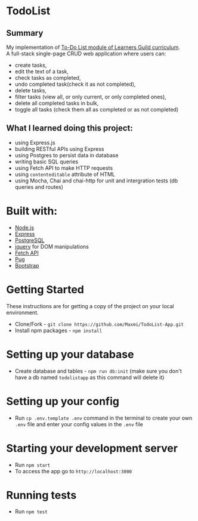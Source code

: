 # TodoList

## Summary
My implementation of [To-Do List module of Learners Guild curriculum](https://curriculum.learnersguild.org/Phases/Practice/Modules/To-Do-List/).  
A full-stack single-page CRUD web application where users can:
 - create tasks,
 - edit the text of a task,
 - check tasks as completed,
 - undo completed task(check it as not completed),
 - delete tasks,  
 - filter tasks (view all, or only current, or only completed ones),
 - delete all completed tasks in bulk,
 - toggle all tasks (check them all as completed or as not completed)  


## What I learned doing this project:
- using Express.js  
- building RESTful APIs using Express  
- using Postgres to persist data in database  
- writing basic SQL queries  
- using Fetch API to make HTTP requests  
- using `contenteditable` attribute of HTML  
- using Mocha, Chai and chai-http for unit and intergration tests (db queries and routes)  

# Built with:

* [Node.js](https://nodejs.org/)
* [Express](https://expressjs.com/)
* [PostgreSQL](https://www.postgresql.org/)
* [jquery](https://jquery.com/) for DOM manipulations
* [Fetch API](https://developer.mozilla.org/en-US/docs/Web/API/Fetch_API)
* [Pug](https://pugjs.org/)
* [Bootstrap](https://getbootstrap.com/docs/4.0/getting-started/introduction/)


# Getting Started

These instructions are for getting a copy of the project on your local environment.

* Clone/Fork - `git clone https://github.com/Maxmi/TodoList-App.git`
* Install npm packages - `npm install`

# Setting up your database

* Create database and tables - `npm run db:init` (make sure you don't have a db named `todolistapp` as this command will delete it)

# Setting up your config

* Run `cp .env.template .env` command in the terminal to create your own `.env` file and enter your config values in the `.env` file

# Starting your development server

* Run `npm start`
* To access the app go to `http://localhost:3000`

# Running tests  
* Run `npm test`
